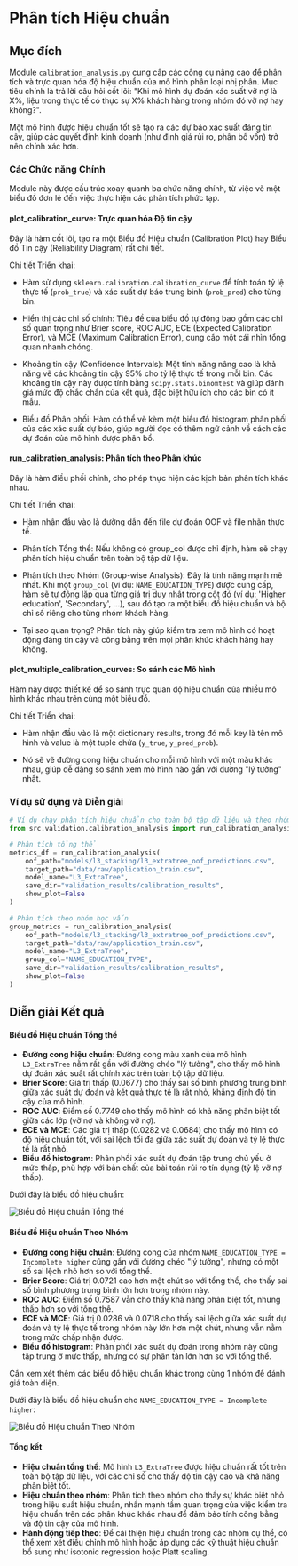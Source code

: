 # **Phân tích Hiệu chuẩn**

## **Mục đích**
Module `calibration_analysis.py` cung cấp các công cụ nâng cao để phân tích và trực quan hóa độ hiệu chuẩn của mô hình phân loại nhị phân. Mục tiêu chính là trả lời câu hỏi cốt lõi: "Khi mô hình dự đoán xác suất vỡ nợ là X%, liệu trong thực tế có thực sự X% khách hàng trong nhóm đó vỡ nợ hay không?".

Một mô hình được hiệu chuẩn tốt sẽ tạo ra các dự báo xác suất đáng tin cậy, giúp các quyết định kinh doanh (như định giá rủi ro, phân bổ vốn) trở nên chính xác hơn.

### **Các Chức năng Chính**
Module này được cấu trúc xoay quanh ba chức năng chính, từ việc vẽ một biểu đồ đơn lẻ đến việc thực hiện các phân tích phức tạp.

#### **plot_calibration_curve: Trực quan hóa Độ tin cậy**
Đây là hàm cốt lõi, tạo ra một Biểu đồ Hiệu chuẩn (Calibration Plot) hay Biểu đồ Tin cậy (Reliability Diagram) rất chi tiết.

Chi tiết Triển khai:

- Hàm sử dụng `sklearn.calibration.calibration_curve` để tính toán tỷ lệ thực tế (`prob_true`) và xác suất dự báo trung bình (`prob_pred`) cho từng bin.

- Hiển thị các chỉ số chính: Tiêu đề của biểu đồ tự động bao gồm các chỉ số quan trọng như Brier score, ROC AUC, ECE (Expected Calibration Error), và MCE (Maximum Calibration Error), cung cấp một cái nhìn tổng quan nhanh chóng.

- Khoảng tin cậy (Confidence Intervals): Một tính năng nâng cao là khả năng vẽ các khoảng tin cậy 95% cho tỷ lệ thực tế trong mỗi bin. Các khoảng tin cậy này được tính bằng `scipy.stats.binomtest` và giúp đánh giá mức độ chắc chắn của kết quả, đặc biệt hữu ích cho các bin có ít mẫu.

- Biểu đồ Phân phối: Hàm có thể vẽ kèm một biểu đồ histogram phân phối của các xác suất dự báo, giúp người đọc có thêm ngữ cảnh về cách các dự đoán của mô hình được phân bổ.

#### **run_calibration_analysis: Phân tích theo Phân khúc**
Đây là hàm điều phối chính, cho phép thực hiện các kịch bản phân tích khác nhau.

Chi tiết Triển khai:

- Hàm nhận đầu vào là đường dẫn đến file dự đoán OOF và file nhãn thực tế.

- Phân tích Tổng thể: Nếu không có group_col được chỉ định, hàm sẽ chạy phân tích hiệu chuẩn trên toàn bộ tập dữ liệu.

- Phân tích theo Nhóm (Group-wise Analysis): Đây là tính năng mạnh mẽ nhất. Khi một `group_col` (ví dụ: `NAME_EDUCATION_TYPE`) được cung cấp, hàm sẽ tự động lặp qua từng giá trị duy nhất trong cột đó (ví dụ: 'Higher education', 'Secondary', ...), sau đó tạo ra một biểu đồ hiệu chuẩn và bộ chỉ số riêng cho từng nhóm khách hàng.

- Tại sao quan trọng? Phân tích này giúp kiểm tra xem mô hình có hoạt động đáng tin cậy và công bằng trên mọi phân khúc khách hàng hay không.

#### **plot_multiple_calibration_curves: So sánh các Mô hình**
Hàm này được thiết kế để so sánh trực quan độ hiệu chuẩn của nhiều mô hình khác nhau trên cùng một biểu đồ.

Chi tiết Triển khai:

- Hàm nhận đầu vào là một dictionary results, trong đó mỗi key là tên mô hình và value là một tuple chứa (`y_true`, `y_pred_prob`).

- Nó sẽ vẽ đường cong hiệu chuẩn cho mỗi mô hình với một màu khác nhau, giúp dễ dàng so sánh xem mô hình nào gần với đường "lý tưởng" nhất.

### **Ví dụ sử dụng và Diễn giải**

```python
# Ví dụ chạy phân tích hiệu chuẩn cho toàn bộ tập dữ liệu và theo nhóm
from src.validation.calibration_analysis import run_calibration_analysis

# Phân tích tổng thể
metrics_df = run_calibration_analysis(
    oof_path="models/l3_stacking/l3_extratree_oof_predictions.csv",
    target_path="data/raw/application_train.csv",
    model_name="L3_ExtraTree",
    save_dir="validation_results/calibration_results",
    show_plot=False
)

# Phân tích theo nhóm học vấn
group_metrics = run_calibration_analysis(
    oof_path="models/l3_stacking/l3_extratree_oof_predictions.csv",
    target_path="data/raw/application_train.csv",
    model_name="L3_ExtraTree",
    group_col="NAME_EDUCATION_TYPE",
    save_dir="validation_results/calibration_results",
    show_plot=False
)
```

## Diễn giải Kết quả

#### Biểu đồ Hiệu chuẩn Tổng thể
- **Đường cong hiệu chuẩn**: Đường cong màu xanh của mô hình `L3_ExtraTree` nằm rất gần với đường chéo "lý tưởng", cho thấy mô hình dự đoán xác suất rất chính xác trên toàn bộ tập dữ liệu.
- **Brier Score**: Giá trị thấp (0.0677) cho thấy sai số bình phương trung bình giữa xác suất dự đoán và kết quả thực tế là rất nhỏ, khẳng định độ tin cậy của mô hình.
- **ROC AUC**: Điểm số 0.7749 cho thấy mô hình có khả năng phân biệt tốt giữa các lớp (vỡ nợ và không vỡ nợ).
- **ECE và MCE**: Các giá trị thấp (0.0282 và 0.0684) cho thấy mô hình có độ hiệu chuẩn tốt, với sai lệch tối đa giữa xác suất dự đoán và tỷ lệ thực tế là rất nhỏ.
- **Biểu đồ histogram**: Phân phối xác suất dự đoán tập trung chủ yếu ở mức thấp, phù hợp với bản chất của bài toán rủi ro tín dụng (tỷ lệ vỡ nợ thấp).

Dưới đây là biểu đồ hiệu chuẩn:

![Biểu đồ Hiệu chuẩn Tổng thể](../../images/calibration_curve_overall.png)

#### Biểu đồ Hiệu chuẩn Theo Nhóm
- **Đường cong hiệu chuẩn**: Đường cong của nhóm `NAME_EDUCATION_TYPE = Incomplete higher` cũng gần với đường chéo "lý tưởng", nhưng có một số sai lệch nhỏ hơn so với tổng thể.
- **Brier Score**: Giá trị 0.0721 cao hơn một chút so với tổng thể, cho thấy sai số bình phương trung bình lớn hơn trong nhóm này.
- **ROC AUC**: Điểm số 0.7587 vẫn cho thấy khả năng phân biệt tốt, nhưng thấp hơn so với tổng thể.
- **ECE và MCE**: Giá trị 0.0286 và 0.0718 cho thấy sai lệch giữa xác suất dự đoán và tỷ lệ thực tế trong nhóm này lớn hơn một chút, nhưng vẫn nằm trong mức chấp nhận được.
- **Biểu đồ histogram**: Phân phối xác suất dự đoán trong nhóm này cũng tập trung ở mức thấp, nhưng có sự phân tán lớn hơn so với tổng thể.

Cần xem xét thêm các biểu đồ hiệu chuẩn khác trong cùng 1 nhóm để đánh giá toàn diện.

Dưới đây là biểu đồ hiệu chuẩn cho `NAME_EDUCATION_TYPE = Incomplete higher`:

![Biểu đồ Hiệu chuẩn Theo Nhóm](../images/calibration_curve_group.png)

#### Tổng kết
- **Hiệu chuẩn tổng thể**: Mô hình `L3_ExtraTree` được hiệu chuẩn rất tốt trên toàn bộ tập dữ liệu, với các chỉ số cho thấy độ tin cậy cao và khả năng phân biệt tốt.
- **Hiệu chuẩn theo nhóm**: Phân tích theo nhóm cho thấy sự khác biệt nhỏ trong hiệu suất hiệu chuẩn, nhấn mạnh tầm quan trọng của việc kiểm tra hiệu chuẩn trên các phân khúc khác nhau để đảm bảo tính công bằng và độ tin cậy của mô hình.
- **Hành động tiếp theo**: Để cải thiện hiệu chuẩn trong các nhóm cụ thể, có thể xem xét điều chỉnh mô hình hoặc áp dụng các kỹ thuật hiệu chuẩn bổ sung như isotonic regression hoặc Platt scaling.